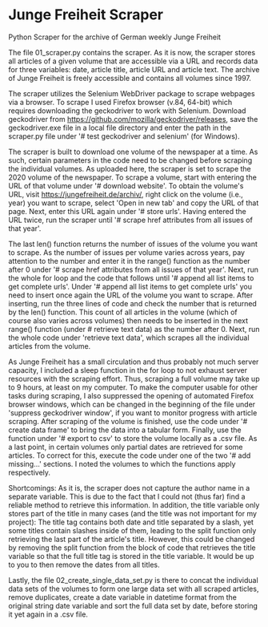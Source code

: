 # Junge Freiheit Scraper

Python Scraper for the archive of German weekly Junge Freiheit

The file 01_scraper.py contains the scraper. As it is now, the scraper stores all articles of a given volume that are accessible via a URL and records data for three variables: date, article title, article URL and article text. The archive of Junge Freiheit is freely accessible and contains all volumes since 1997.  

The scraper utilizes the Selenium WebDriver package to scrape webpages via a browser. To scrape I used Firefox browser (v.84, 64-bit) which requires downloading the geckodriver to work with Selenium. Download geckodriver from https://github.com/mozilla/geckodriver/releases, save the geckodriver.exe file in a local file directory and enter the path in the scraper.py file under '# test geckodriver and selenium' (for Windows). 

The scraper is built to download one volume of the newspaper at a time. As such, certain parameters in the code need to be changed before scraping the individual volumes. As uploaded here, the scraper is set to scrape the 2020 volume of the newspaper. To scrape a volume, start with entering the URL of that volume under '# download website'. To obtain the volume's URL, visit https://jungefreiheit.de/archiv/, right click on the volume (i.e., year) you want to scrape, select 'Open in new tab' and copy the URL of that page. Next, enter this URL again under '# store urls'. Having entered the URL twice, run the scraper until '# scrape href attributes from all issues of that year'. 

The last len() function returns the number of issues of the volume you want to scrape. As the number of issues per volume varies across years, pay attention to the number and enter it in the range() function as the number after 0 under '# scrape href attributes from all issues of that year'. Next, run the whole for loop and the code that follows until '# append all list items to get complete urls'. Under '# append all list items to get complete urls' you need to insert once again the URL of the volume you want to scrape. After inserting, run the three lines of code and check the number that is returned by the len() function. This count of all articles in the volume (which of course also varies across volumes) then needs to be inserted in the next range() function (under # retrieve text data) as the number after 0. Next, run the whole code under 'retrieve text data', which scrapes all the individual articles from the volume. 

As Junge Freiheit has a small circulation and thus probably not much server capacity, I included a sleep function in the for loop to not exhaust server resources with the scraping effort. Thus, scraping a full volume may take up to 9 hours, at least on my computer. To make the computer usable for other tasks during scraping, I also suppressed the opening of automated Firefox browser windows, which can be changed in the beginning of the file under 'suppress geckodriver window', if you want to monitor progress with article scraping. After scraping of the volume is finished, use the code under '# create data frame' to bring the data into a tabular form. Finally, use the function under '# export to csv' to store the volume locally as a .csv file. As a last point, in certain volumes only partial dates are retrieved for some articles. To correct for this, execute the code under one of the two '# add missing...' sections. I noted the volumes to which the functions apply respectively.

Shortcomings: As it is, the scraper does not capture the author name in a separate variable. This is due to the fact that I could not (thus far) find a reliable method to retrieve this information. In addition, the title variable only stores part of the title in many cases (and the title was not important for my project): The title tag contains both date and title separated by a slash, yet some titles contain slashes inside of them, leading to the split function only retrieving the last part of the article's title. However, this could be changed by removing the split function from the block of code that retrieves the title variable so that the full title tag is stored in the title variable. It would be up to you to then remove the dates from all titles. 

Lastly, the file 02_create_single_data_set.py is there to concat the individual data sets of the volumes to form one large data set with all scraped articles, remove duplicates, create a date variable in datetime format from the original string date variable and sort the full data set by date, before storing it yet again in a .csv file.
